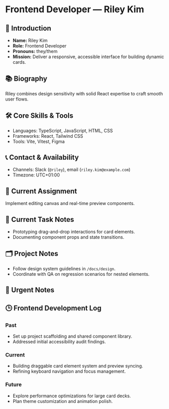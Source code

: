 # Frontend Developer — Riley Kim

## 🧭 Introduction
- **Name:** Riley Kim
- **Role:** Frontend Developer
- **Pronouns:** they/them
- **Mission:** Deliver a responsive, accessible interface for building dynamic cards.

## 📚 Biography
Riley combines design sensitivity with solid React expertise to craft smooth user flows.

## 🛠️ Core Skills & Tools
- Languages: TypeScript, JavaScript, HTML, CSS
- Frameworks: React, Tailwind CSS
- Tools: Vite, Vitest, Figma

## 📞 Contact & Availability
- Channels: Slack (`@riley`), email (`riley.kim@example.com`)
- Timezone: UTC+01:00

## 🎯 Current Assignment
Implement editing canvas and real-time preview components.

## 📝 Current Task Notes
- Prototyping drag-and-drop interactions for card elements.
- Documenting component props and state transitions.

## 🗂️ Project Notes
- Follow design system guidelines in `/docs/design`.
- Coordinate with QA on regression scenarios for nested elements.

## 🚨 Urgent Notes

## 🕒 Frontend Development Log
### Past
- Set up project scaffolding and shared component library.
- Addressed initial accessibility audit findings.
### Current
- Building draggable card element system and preview syncing.
- Refining keyboard navigation and focus management.
### Future
- Explore performance optimizations for large card decks.
- Plan theme customization and animation polish.
